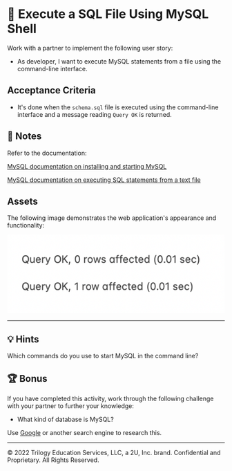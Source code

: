# 📖 Execute a SQL File Using MySQL Shell

Work with a partner to implement the following user story:

* As developer, I want to execute MySQL statements from a file using the command-line interface.

## Acceptance Criteria

* It's done when the `schema.sql` file is executed using the command-line interface and a message reading `Query OK` is returned.

## 📝 Notes

Refer to the documentation:

[MySQL documentation on installing and starting MySQL](https://dev.mysql.com/doc/mysql-getting-started/en/#mysql-getting-started-installing)

[MySQL documentation on executing SQL statements from a text file](https://dev.mysql.com/doc/refman/8.0/en/mysql-batch-commands.html)

## Assets

The following image demonstrates the web application's appearance and functionality:

![The file execution output indicates "Query OK", along with the number of rows affected.](./assets/image_1.png)

---

## 💡 Hints

Which commands do you use to start MySQL in the command line?

## 🏆 Bonus

If you have completed this activity, work through the following challenge with your partner to further your knowledge:

* What kind of database is MySQL?

Use [Google](https://www.google.com) or another search engine to research this.

---
© 2022 Trilogy Education Services, LLC, a 2U, Inc. brand. Confidential and Proprietary. All Rights Reserved.
